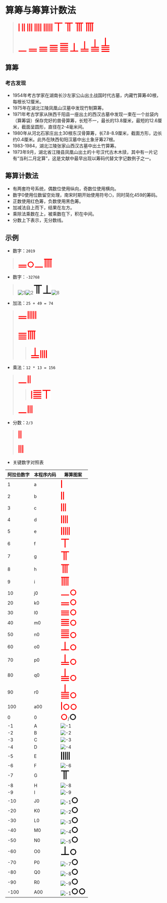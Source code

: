 # 算筹与筹算计数法

> ![1](https://raw.githubusercontent.com/gamefang/CountingRod/master/res/a.png)
![2](https://raw.githubusercontent.com/gamefang/CountingRod/master/res/b.png)
![3](https://raw.githubusercontent.com/gamefang/CountingRod/master/res/c.png)
![4](https://raw.githubusercontent.com/gamefang/CountingRod/master/res/d.png)
![5](https://raw.githubusercontent.com/gamefang/CountingRod/master/res/e.png)
![6](https://raw.githubusercontent.com/gamefang/CountingRod/master/res/f.png)
![7](https://raw.githubusercontent.com/gamefang/CountingRod/master/res/g.png)
![8](https://raw.githubusercontent.com/gamefang/CountingRod/master/res/h.png)
![9](https://raw.githubusercontent.com/gamefang/CountingRod/master/res/i.png)
>
> ![1](https://raw.githubusercontent.com/gamefang/CountingRod/master/res/j.png)
![2](https://raw.githubusercontent.com/gamefang/CountingRod/master/res/k.png)
![3](https://raw.githubusercontent.com/gamefang/CountingRod/master/res/l.png)
![4](https://raw.githubusercontent.com/gamefang/CountingRod/master/res/m.png)
![5](https://raw.githubusercontent.com/gamefang/CountingRod/master/res/n.png)
![6](https://raw.githubusercontent.com/gamefang/CountingRod/master/res/o.png)
![7](https://raw.githubusercontent.com/gamefang/CountingRod/master/res/p.png)
![8](https://raw.githubusercontent.com/gamefang/CountingRod/master/res/q.png)
![9](https://raw.githubusercontent.com/gamefang/CountingRod/master/res/r.png)

## 算筹

### 考古发现

- 1954年考古学家在湖南长沙左家公山出土战国时代古墓，内藏竹算筹40根，每根长12厘米。
- 1975年在湖北江陵凤凰山汉墓中发现竹制算筹。
- 1971年考古学家从陕西千阳县一座出土的西汉古墓中发现一束在一个丝袋内（算筹袋）保存完好的兽骨算筹，长短不一，最长的13.8厘米，最短的12.6厘米，截面呈圆形，直径在2-4毫米间。
- 1980年从河北石家庄出土30根东汉骨算筹，长7.8-8.9厘米，截面方形，边长约0.4厘米。此外在陕西旬阳汉墓中出土象牙筹27根。
- 1983-1984，湖北江陵张家山西汉古墓中出土竹算筹。
- 1973年9月，湖北省江陵县凤凰山出土的十号汉代古木木牍，其中有一片记有“当利二月定算”，这是文献中最早出现以筹码代替文字记数例子之一。

## 筹算计数法

- 有两套符号系统，偶数位使用纵向，奇数位使用横向。
- 数字0使用位数留空处理，南宋时期开始使用符号`〇`，同时简化459的筹码。
- 正数使用红色筹，负数使用黑色筹。
- 加减法自上而下，结果在左方。
- 乘除法乘数在上，被乘数在下，积在中间。
- 分数上下表示，无分数线。

## 示例

- 数字：`2019`
> ![2](https://raw.githubusercontent.com/gamefang/CountingRod/master/res/k.png)![0](https://raw.githubusercontent.com/gamefang/CountingRod/master/res/0.png)![1](https://raw.githubusercontent.com/gamefang/CountingRod/master/res/j.png)![9](https://raw.githubusercontent.com/gamefang/CountingRod/master/res/i.png)

- 数字：`-32768`
> ![3](https://raw.githubusercontent.com/gamefang/CountingRod/master/res/_c.png)![2](https://raw.githubusercontent.com/gamefang/CountingRod/master/res/_k.png)![7](https://raw.githubusercontent.com/gamefang/CountingRod/master/res/_g.png)![6](https://raw.githubusercontent.com/gamefang/CountingRod/master/res/_o.png)![8](https://raw.githubusercontent.com/gamefang/CountingRod/master/res/_h.png)

- 加法：`25 + 49 = 74`
> ![2](https://raw.githubusercontent.com/gamefang/CountingRod/master/res/k.png)![5](https://raw.githubusercontent.com/gamefang/CountingRod/master/res/e.png)
>
> ![4](https://raw.githubusercontent.com/gamefang/CountingRod/master/res/m.png)![9](https://raw.githubusercontent.com/gamefang/CountingRod/master/res/i.png)
> ---
>> ![7](https://raw.githubusercontent.com/gamefang/CountingRod/master/res/p.png)![4](https://raw.githubusercontent.com/gamefang/CountingRod/master/res/d.png)

- 乘法：`12 * 13 = 156`
> ![1](https://raw.githubusercontent.com/gamefang/CountingRod/master/res/j.png)![2](https://raw.githubusercontent.com/gamefang/CountingRod/master/res/b.png)
>
>> ![1](https://raw.githubusercontent.com/gamefang/CountingRod/master/res/a.png)![5](https://raw.githubusercontent.com/gamefang/CountingRod/master/res/n.png)![6](https://raw.githubusercontent.com/gamefang/CountingRod/master/res/f.png)
>
> ![1](https://raw.githubusercontent.com/gamefang/CountingRod/master/res/j.png)![3](https://raw.githubusercontent.com/gamefang/CountingRod/master/res/c.png)

- 分数：`2/3`
> ![2](https://raw.githubusercontent.com/gamefang/CountingRod/master/res/b.png)
>
> ![3](https://raw.githubusercontent.com/gamefang/CountingRod/master/res/c.png)

- 关键数字对照表

阿拉伯数字|本程序内码|筹算图案
--|--|--
1|a|![1](https://raw.githubusercontent.com/gamefang/CountingRod/master/res/a.png)
2|b|![2](https://raw.githubusercontent.com/gamefang/CountingRod/master/res/b.png)
3|c|![3](https://raw.githubusercontent.com/gamefang/CountingRod/master/res/c.png)
4|d|![4](https://raw.githubusercontent.com/gamefang/CountingRod/master/res/d.png)
5|e|![5](https://raw.githubusercontent.com/gamefang/CountingRod/master/res/e.png)
6|f|![6](https://raw.githubusercontent.com/gamefang/CountingRod/master/res/f.png)
7|g|![7](https://raw.githubusercontent.com/gamefang/CountingRod/master/res/g.png)
8|h|![8](https://raw.githubusercontent.com/gamefang/CountingRod/master/res/h.png)
9|i|![9](https://raw.githubusercontent.com/gamefang/CountingRod/master/res/i.png)
10|j0|![1](https://raw.githubusercontent.com/gamefang/CountingRod/master/res/j.png)![0](https://raw.githubusercontent.com/gamefang/CountingRod/master/res/0.png)
20|k0|![2](https://raw.githubusercontent.com/gamefang/CountingRod/master/res/k.png)![0](https://raw.githubusercontent.com/gamefang/CountingRod/master/res/0.png)
30|l0|![3](https://raw.githubusercontent.com/gamefang/CountingRod/master/res/l.png)![0](https://raw.githubusercontent.com/gamefang/CountingRod/master/res/0.png)
40|m0|![4](https://raw.githubusercontent.com/gamefang/CountingRod/master/res/m.png)![0](https://raw.githubusercontent.com/gamefang/CountingRod/master/res/0.png)
50|n0|![5](https://raw.githubusercontent.com/gamefang/CountingRod/master/res/n.png)![0](https://raw.githubusercontent.com/gamefang/CountingRod/master/res/0.png)
60|o0|![6](https://raw.githubusercontent.com/gamefang/CountingRod/master/res/o.png)![0](https://raw.githubusercontent.com/gamefang/CountingRod/master/res/0.png)
70|p0|![7](https://raw.githubusercontent.com/gamefang/CountingRod/master/res/p.png)![0](https://raw.githubusercontent.com/gamefang/CountingRod/master/res/0.png)
80|q0|![8](https://raw.githubusercontent.com/gamefang/CountingRod/master/res/q.png)![0](https://raw.githubusercontent.com/gamefang/CountingRod/master/res/0.png)
90|r0|![9](https://raw.githubusercontent.com/gamefang/CountingRod/master/res/r.png)![0](https://raw.githubusercontent.com/gamefang/CountingRod/master/res/0.png)
100|a00|![1](https://raw.githubusercontent.com/gamefang/CountingRod/master/res/a.png)![0](https://raw.githubusercontent.com/gamefang/CountingRod/master/res/0.png)![0](https://raw.githubusercontent.com/gamefang/CountingRod/master/res/0.png)
0|0|![0](https://raw.githubusercontent.com/gamefang/CountingRod/master/res/0.png)/![0](https://raw.githubusercontent.com/gamefang/CountingRod/master/res/_0.png)
-1|A|![-1](https://raw.githubusercontent.com/gamefang/CountingRod/master/res/_a.png)
-2|B|![-2](https://raw.githubusercontent.com/gamefang/CountingRod/master/res/_b.png)
-3|C|![-3](https://raw.githubusercontent.com/gamefang/CountingRod/master/res/_c.png)
-4|D|![-4](https://raw.githubusercontent.com/gamefang/CountingRod/master/res/_d.png)
-5|E|![-5](https://raw.githubusercontent.com/gamefang/CountingRod/master/res/_e.png)
-6|F|![-6](https://raw.githubusercontent.com/gamefang/CountingRod/master/res/_f.png)
-7|G|![-7](https://raw.githubusercontent.com/gamefang/CountingRod/master/res/_g.png)
-8|H|![-8](https://raw.githubusercontent.com/gamefang/CountingRod/master/res/_h.png)
-9|I|![-9](https://raw.githubusercontent.com/gamefang/CountingRod/master/res/_i.png)
-10|J0|![-1](https://raw.githubusercontent.com/gamefang/CountingRod/master/res/_j.png)![0](https://raw.githubusercontent.com/gamefang/CountingRod/master/res/_0.png)
-20|K0|![-2](https://raw.githubusercontent.com/gamefang/CountingRod/master/res/_k.png)![0](https://raw.githubusercontent.com/gamefang/CountingRod/master/res/_0.png)
-30|L0|![-3](https://raw.githubusercontent.com/gamefang/CountingRod/master/res/_l.png)![0](https://raw.githubusercontent.com/gamefang/CountingRod/master/res/_0.png)
-40|M0|![-4](https://raw.githubusercontent.com/gamefang/CountingRod/master/res/_m.png)![0](https://raw.githubusercontent.com/gamefang/CountingRod/master/res/_0.png)
-50|N0|![-5](https://raw.githubusercontent.com/gamefang/CountingRod/master/res/_n.png)![0](https://raw.githubusercontent.com/gamefang/CountingRod/master/res/_0.png)
-60|O0|![-6](https://raw.githubusercontent.com/gamefang/CountingRod/master/res/_o.png)![0](https://raw.githubusercontent.com/gamefang/CountingRod/master/res/_0.png)
-70|P0|![-7](https://raw.githubusercontent.com/gamefang/CountingRod/master/res/_p.png)![0](https://raw.githubusercontent.com/gamefang/CountingRod/master/res/_0.png)
-80|Q0|![-8](https://raw.githubusercontent.com/gamefang/CountingRod/master/res/_q.png)![0](https://raw.githubusercontent.com/gamefang/CountingRod/master/res/_0.png)
-90|R0|![-9](https://raw.githubusercontent.com/gamefang/CountingRod/master/res/_r.png)![0](https://raw.githubusercontent.com/gamefang/CountingRod/master/res/_0.png)
-100|A00|![-1](https://raw.githubusercontent.com/gamefang/CountingRod/master/res/_a.png)![0](https://raw.githubusercontent.com/gamefang/CountingRod/master/res/_0.png)![0](https://raw.githubusercontent.com/gamefang/CountingRod/master/res/_0.png)
